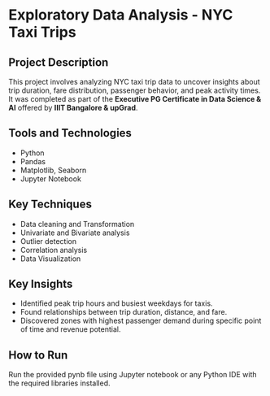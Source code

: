 # Exploratory Data Analysis - NYC Taxi Trips

## Project Description 
This project involves analyzing NYC taxi trip data to uncover insights about trip duration, fare distribution, passenger behavior, and peak activity times. It was completed as part of the **Executive PG Certificate in Data Science & AI** offered by **IIIT Bangalore & upGrad**.

## Tools and Technologies
- Python
- Pandas
- Matplotlib, Seaborn
- Jupyter Notebook

## Key Techniques
- Data cleaning and Transformation
- Univariate and Bivariate analysis
- Outlier detection
- Correlation analysis
- Data Visualization

## Key Insights
- Identified peak trip hours and busiest weekdays for taxis.
- Found relationships between trip duration, distance, and fare.
- Discovered zones with highest passenger demand during specific point of time and revenue potential.

## How to Run
Run the provided pynb file using Jupyter notebook or any Python IDE with the required libraries installed.
